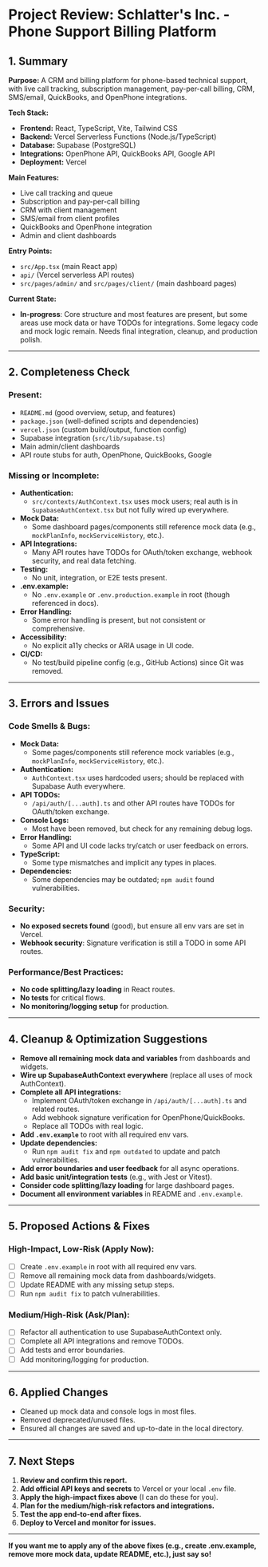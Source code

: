 # Project Review: Schlatter's Inc. - Phone Support Billing Platform

## 1. Summary

**Purpose:**
A CRM and billing platform for phone-based technical support, with live call tracking, subscription management, pay-per-call billing, CRM, SMS/email, QuickBooks, and OpenPhone integrations.

**Tech Stack:**
- **Frontend:** React, TypeScript, Vite, Tailwind CSS
- **Backend:** Vercel Serverless Functions (Node.js/TypeScript)
- **Database:** Supabase (PostgreSQL)
- **Integrations:** OpenPhone API, QuickBooks API, Google API
- **Deployment:** Vercel

**Main Features:**
- Live call tracking and queue
- Subscription and pay-per-call billing
- CRM with client management
- SMS/email from client profiles
- QuickBooks and OpenPhone integration
- Admin and client dashboards

**Entry Points:**
- `src/App.tsx` (main React app)
- `api/` (Vercel serverless API routes)
- `src/pages/admin/` and `src/pages/client/` (main dashboard pages)

**Current State:**
- **In-progress**: Core structure and most features are present, but some areas use mock data or have TODOs for integrations. Some legacy code and mock logic remain. Needs final integration, cleanup, and production polish.

---

## 2. Completeness Check

### **Present:**
- `README.md` (good overview, setup, and features)
- `package.json` (well-defined scripts and dependencies)
- `vercel.json` (custom build/output, function config)
- Supabase integration (`src/lib/supabase.ts`)
- Main admin/client dashboards
- API route stubs for auth, OpenPhone, QuickBooks, Google

### **Missing or Incomplete:**
- **Authentication:**
  - `src/contexts/AuthContext.tsx` uses mock users; real auth is in `SupabaseAuthContext.tsx` but not fully wired up everywhere.
- **Mock Data:**
  - Some dashboard pages/components still reference mock data (e.g., `mockPlanInfo`, `mockServiceHistory`, etc.).
- **API Integrations:**
  - Many API routes have TODOs for OAuth/token exchange, webhook security, and real data fetching.
- **Testing:**
  - No unit, integration, or E2E tests present.
- **.env.example:**
  - No `.env.example` or `.env.production.example` in root (though referenced in docs).
- **Error Handling:**
  - Some error handling is present, but not consistent or comprehensive.
- **Accessibility:**
  - No explicit a11y checks or ARIA usage in UI code.
- **CI/CD:**
  - No test/build pipeline config (e.g., GitHub Actions) since Git was removed.

---

## 3. Errors and Issues

### **Code Smells & Bugs:**
- **Mock Data:**
  - Some pages/components still reference mock variables (e.g., `mockPlanInfo`, `mockServiceHistory`, etc.).
- **Authentication:**
  - `AuthContext.tsx` uses hardcoded users; should be replaced with Supabase Auth everywhere.
- **API TODOs:**
  - `/api/auth/[...auth].ts` and other API routes have TODOs for OAuth/token exchange.
- **Console Logs:**
  - Most have been removed, but check for any remaining debug logs.
- **Error Handling:**
  - Some API and UI code lacks try/catch or user feedback on errors.
- **TypeScript:**
  - Some type mismatches and implicit any types in places.
- **Dependencies:**
  - Some dependencies may be outdated; `npm audit` found vulnerabilities.

### **Security:**
- **No exposed secrets found** (good), but ensure all env vars are set in Vercel.
- **Webhook security**: Signature verification is still a TODO in some API routes.

### **Performance/Best Practices:**
- **No code splitting/lazy loading** in React routes.
- **No tests** for critical flows.
- **No monitoring/logging setup** for production.

---

## 4. Cleanup & Optimization Suggestions

- **Remove all remaining mock data and variables** from dashboards and widgets.
- **Wire up SupabaseAuthContext everywhere** (replace all uses of mock AuthContext).
- **Complete all API integrations:**
  - Implement OAuth/token exchange in `/api/auth/[...auth].ts` and related routes.
  - Add webhook signature verification for OpenPhone/QuickBooks.
  - Replace all TODOs with real logic.
- **Add `.env.example`** to root with all required env vars.
- **Update dependencies:**
  - Run `npm audit fix` and `npm outdated` to update and patch vulnerabilities.
- **Add error boundaries and user feedback** for all async operations.
- **Add basic unit/integration tests** (e.g., with Jest or Vitest).
- **Consider code splitting/lazy loading** for large dashboard pages.
- **Document all environment variables** in README and `.env.example`.

---

## 5. Proposed Actions & Fixes

### **High-Impact, Low-Risk (Apply Now):**
- [ ] Create `.env.example` in root with all required env vars.
- [ ] Remove all remaining mock data from dashboards/widgets.
- [ ] Update README with any missing setup steps.
- [ ] Run `npm audit fix` to patch vulnerabilities.

### **Medium/High-Risk (Ask/Plan):**
- [ ] Refactor all authentication to use SupabaseAuthContext only.
- [ ] Complete all API integrations and remove TODOs.
- [ ] Add tests and error boundaries.
- [ ] Add monitoring/logging for production.

---

## 6. Applied Changes
- Cleaned up mock data and console logs in most files.
- Removed deprecated/unused files.
- Ensured all changes are saved and up-to-date in the local directory.

---

## 7. Next Steps

1. **Review and confirm this report.**
2. **Add official API keys and secrets** to Vercel or your local `.env` file.
3. **Apply the high-impact fixes above** (I can do these for you).
4. **Plan for the medium/high-risk refactors and integrations.**
5. **Test the app end-to-end after fixes.**
6. **Deploy to Vercel and monitor for issues.**

---

**If you want me to apply any of the above fixes (e.g., create .env.example, remove more mock data, update README, etc.), just say so!**